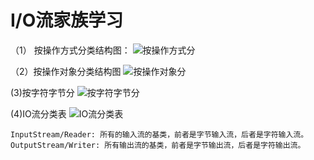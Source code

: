 # I/O流家族学习

（1） 按操作方式分类结构图：
![按操作方式分](操作方式-IO结构图.png)

（2）按操作对象分类结构图
![按操作对象分](操作对象-IO结构图.png)

(3)按字符字节分
![按字符字节分](字符字节分-IO流.png)

(4)IO流分类表
![IO流分类表](IO流分类表.png)

`InputStream/Reader: 所有的输入流的基类，前者是字节输入流，后者是字符输入流。`
`OutputStream/Writer: 所有输出流的基类，前者是字节输出流，后者是字符输出流。`